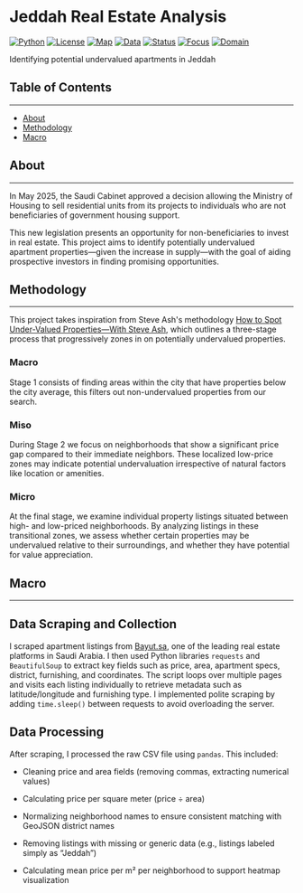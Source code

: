 # Jeddah Real Estate Analysis

[![Python](https://img.shields.io/badge/Python-3.10-blue)]()
[![License](https://img.shields.io/badge/License-MIT-green)]()
[![Map](https://img.shields.io/badge/Mapping-Folium-yellowgreen)]()
[![Data](https://img.shields.io/badge/Data-Bayut.sa-orange)]()
[![Status](https://img.shields.io/badge/Status-In%20Progress-yellow)]()
[![Focus](https://img.shields.io/badge/Focus-Geospatial%20Analysis-blue)]()
[![Domain](https://img.shields.io/badge/Domain-Data%20Science-purple)]()


Identifying potential undervalued apartments in Jeddah

## **Table of Contents**
---
- [About](#about)
- [Methodology](#methodology)
- [Macro](#Macro)


## **About**
---
In May 2025, the Saudi Cabinet approved a decision allowing the Ministry of Housing to sell residential units from its projects to individuals who are not beneficiaries of government housing support.

This new legislation presents an opportunity for non-beneficiaries to invest in real estate. This project aims to identify potentially undervalued apartment properties—given the increase in supply—with the goal of aiding prospective investors in finding promising opportunities.

## **Methodology**
---
This project takes inspiration from Steve Ash's methodology [How to Spot Under-Valued Properties—With Steve Ash](https://www.youtube.com/watch?v=PqNe_3cOHe4), which outlines a three-stage process that progressively zones in on potentially undervalued properties.

### **Macro**
Stage 1 consists of finding areas within the city that have properties below the city average, this filters out non-undervalued properties from our search. 

### **Miso**
During Stage 2 we focus on neighborhoods that show a significant price gap compared to their immediate neighbors. These localized low-price zones may indicate potential undervaluation irrespective of natural factors like location or amenities.

### **Micro**
At the final stage, we examine individual property listings situated between high- and low-priced neighborhoods. By analyzing listings in these transitional zones, we assess whether certain properties may be undervalued relative to their surroundings, and whether they have potential for value appreciation.

## **Macro**
---
## Data Scraping and Collection

I scraped apartment listings from [Bayut.sa](https://www.bayut.sa/en/), one of the leading real estate platforms in Saudi Arabia.
I then used Python libraries `requests` and `BeautifulSoup` to extract key fields such as price, area, apartment specs, district, furnishing, and coordinates.
The script loops over multiple pages and visits each listing individually to retrieve metadata such as latitude/longitude and furnishing type.
I implemented polite scraping by adding `time.sleep()` between requests to avoid overloading the server.

## Data Processing 

After scraping, I processed the raw CSV file using `pandas`. This included:

- Cleaning price and area fields (removing commas, extracting numerical values)

- Calculating price per square meter (price ÷ area)

- Normalizing neighborhood names to ensure consistent matching with GeoJSON district names

- Removing listings with missing or generic data (e.g., listings labeled simply as “Jeddah”)

- Calculating mean price per m² per neighborhood to support heatmap visualization


